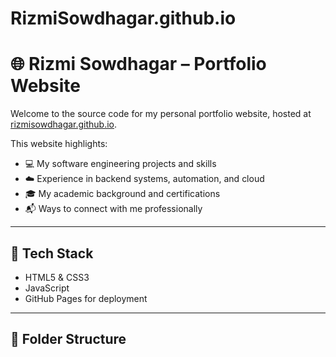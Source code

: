 # RizmiSowdhagar.github.io

# 🌐 Rizmi Sowdhagar – Portfolio Website

Welcome to the source code for my personal portfolio website, hosted at [rizmisowdhagar.github.io](https://rizmisowdhagar.github.io/).

This website highlights:
- 💻 My software engineering projects and skills
- ☁️ Experience in backend systems, automation, and cloud
- 🎓 My academic background and certifications
- 📬 Ways to connect with me professionally

---

## 🚀 Tech Stack

- HTML5 & CSS3  
- JavaScript  
- GitHub Pages for deployment  

---

## 📁 Folder Structure

